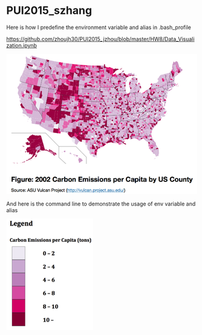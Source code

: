 # PUI2015_szhang
Here is how I predefine the environment variable and alias in .bash_profile

https://github.com/zhoujh30/PUI2015_jzhou/blob/master/HW8/Data_Visualization.ipynb

![alt image](https://github.com/seuen/PUI2015_szhang/blob/master/HW8/Peer%20Review/jianhao1.png)

And here is the command line to demonstrate the usage of env variable and alias

![alt image](https://github.com/seuen/PUI2015_szhang/blob/master/HW8/Peer%20Review/jianhao2.png)

